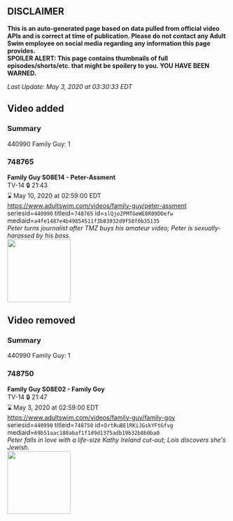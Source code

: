 ## DISCLAIMER
**This is an auto-generated page based on data pulled from official video APIs and is correct at time of publication. Please do not contact any Adult Swim employee on social media regarding any information this page provides.**  
**SPOILER ALERT: This page contains thumbnails of full episodes/shorts/etc. that might be spoilery to you. YOU HAVE BEEN WARNED.**  

_Last Update: May 3, 2020 at 03:30:33 EDT_
## Video added
### Summary
440990 Family Guy: 1  
### 748765
**Family Guy S08E14 - Peter-Assment**  
TV-14 🔒 21:43  
⌛ May 10, 2020 at 02:59:00 EDT  
https://www.adultswim.com/videos/family-guy/peter-assment  
seriesid=`440990` titleid=`748765` id=`slQjoZPMTGeWE8R09DOefw` mediaid=`a4fe1487e4b49854511f3b83932d9f58f0b35135`  
_Peter turns journalist after TMZ buys his amateur video; Peter is sexually-harassed by his boss._  
<a href="https://i.cdn.turner.com/asfix/repository//8a25c3920eaf5fa6010eaffb99c438bf/thumbnail_4415227540832853399.jpg"><img src="https://i.cdn.turner.com/asfix/repository//8a25c3920eaf5fa6010eaffb99c438bf/thumbnail_4415227540832853399.jpg" height="144px" /></a>
## Video removed
### Summary
440990 Family Guy: 1  
### 748750
**Family Guy S08E02 - Family Goy**  
TV-14 🔒 21:47  
⌛ May 3, 2020 at 02:59:00 EDT  
https://www.adultswim.com/videos/family-guy/family-goy  
seriesid=`440990` titleid=`748750` id=`DrtRuBE1RKiJGskYFtGfvg` mediaid=`69b51aac180abaf1f1d9d1375adb19b32b8b0ba0`  
_Peter falls in love with a life-size Kathy Ireland cut-out; Lois discovers she's Jewish._  
<a href="https://i.cdn.turner.com/adultswim/big/image-upload/thumbnails/thumb-2_image-15192399957897.jpg"><img src="https://i.cdn.turner.com/adultswim/big/image-upload/thumbnails/thumb-2_image-15192399957897.jpg" height="144px" /></a>
